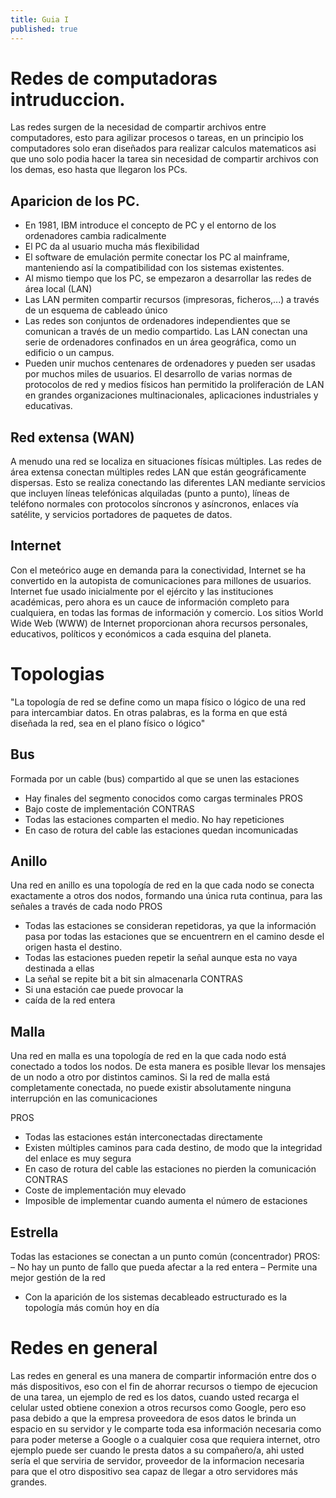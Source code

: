```yaml
---
title: Guia I
published: true
---
```

# Redes de computadoras intruduccion.

Las redes surgen de la necesidad de compartir archivos entre computadores, esto para agilizar procesos
o tareas, en un principio los computadores solo eran diseñados para realizar calculos matematicos asi que uno
solo podia hacer la tarea sin necesidad de compartir archivos con los demas, eso hasta que llegaron los PCs.

## Aparicion de los PC.
- En 1981, IBM introduce el concepto de PC y el entorno de los ordenadores cambia radicalmente
- El PC da al usuario mucha más flexibilidad
- El software de emulación permite conectar los PC al mainframe, manteniendo así la compatibilidad con los sistemas existentes.
- Al mismo tiempo que los PC, se empezaron a desarrollar las redes de área local (LAN)
- Las LAN permiten compartir recursos (impresoras, ficheros,...) a través de un esquema de cableado único
- Las redes son conjuntos de ordenadores independientes que se comunican a través de un medio compartido. Las LAN conectan una serie de ordenadores confinados en un área geográfica, como un edificio o un campus.
- Pueden unir muchos centenares de ordenadores y pueden ser usadas por muchos miles de usuarios. El desarrollo de varias normas de protocolos de red y medios físicos han permitido la proliferación de LAN en grandes organizaciones multinacionales, aplicaciones industriales y educativas.

## Red extensa (WAN)
A menudo una red se localiza en situaciones físicas múltiples. Las redes de área extensa conectan múltiples redes LAN que están geográficamente dispersas. Esto se realiza conectando las diferentes LAN mediante servicios que incluyen líneas telefónicas alquiladas (punto a punto), líneas de teléfono normales con protocolos síncronos y asíncronos, enlaces vía satélite, y servicios portadores de paquetes de datos.

## Internet
Con el meteórico auge en demanda para la conectividad, Internet se ha convertido en la autopista de comunicaciones
para millones de usuarios. Internet fue usado inicialmente por el ejército y las instituciones académicas, pero ahora es un cauce de
información completo para cualquiera, en todas las formas de información y comercio. Los sitios World Wide Web (WWW) de Internet proporcionan ahora recursos personales, educativos, políticos y económicos a cada esquina del planeta.

# Topologias
"La topología de red se define como un mapa físico o lógico de una red para intercambiar datos. En otras palabras, es la forma en que está diseñada la red, sea en el plano físico o lógico"

## Bus
Formada por un cable (bus) compartido al que se unen las estaciones
- Hay finales del segmento conocidos como cargas terminales
PROS
- Bajo coste de implementación
CONTRAS
- Todas las estaciones comparten el medio. No hay repeticiones
- En caso de rotura del cable las estaciones quedan incomunicadas

## Anillo
Una red en anillo es una topología de red en la que cada nodo se conecta exactamente a otros dos nodos, formando una única ruta continua, para las señales a través de cada nodo
PROS
- Todas las estaciones se consideran repetidoras, ya que la información pasa
por todas las estaciones que se encuentrern en el camino desde el origen
hasta el destino.
- Todas las estaciones pueden repetir la señal aunque esta no vaya destinada a ellas
- La señal se repite bit a bit sin almacenarla
CONTRAS
- Si una estación cae puede provocar la
- caída de la red entera

## Malla
Una red en malla es una topología de red en la que cada nodo está conectado a todos los nodos. De esta manera es posible llevar los mensajes de un nodo a otro por distintos caminos. Si la red de malla está completamente conectada, no puede existir absolutamente ninguna interrupción en las comunicaciones

PROS
- Todas las estaciones están interconectadas directamente
- Existen múltiples caminos para cada destino, de modo que la integridad del enlace es muy segura
- En caso de rotura del cable las estaciones no pierden la comunicación
CONTRAS
- Coste de implementación muy elevado
- Imposible de implementar cuando aumenta el número de estaciones

## Estrella
Todas las estaciones se conectan a un punto común (concentrador)
PROS:
– No hay un punto de fallo que pueda afectar a la red entera
– Permite una mejor gestión de la red
- Con la aparición de los sistemas decableado estructurado es la topología más común hoy en día

# Redes en general
Las redes en general es una manera de compartir información entre dos o más dispositivos, eso con el fin de ahorrar recursos
o tiempo de ejecucion de una tarea, un ejemplo de red es los datos, cuando usted recarga el celular usted obtiene conexion a
otros recursos como Google, pero eso pasa debido a que la empresa proveedora de esos datos le brinda un espacio en su servidor
y le comparte toda esa información necesaria como para poder meterse a Google o a cualquier cosa que requiera internet, otro ejemplo
puede ser cuando le presta datos a su compañero/a, ahi usted sería el que serviria de servidor, proveedor de la informacion necesaria
para que el otro dispositivo sea capaz de llegar a otro servidores más grandes.
